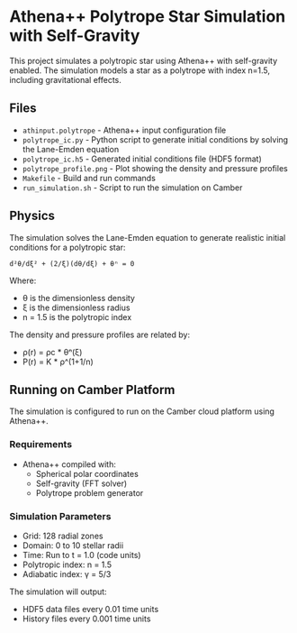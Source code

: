 # Athena++ Polytrope Star Simulation with Self-Gravity

This project simulates a polytropic star using Athena++ with self-gravity enabled. The simulation models a star as a polytrope with index n=1.5, including gravitational effects.

## Files

- `athinput.polytrope` - Athena++ input configuration file
- `polytrope_ic.py` - Python script to generate initial conditions by solving the Lane-Emden equation
- `polytrope_ic.h5` - Generated initial conditions file (HDF5 format)
- `polytrope_profile.png` - Plot showing the density and pressure profiles
- `Makefile` - Build and run commands
- `run_simulation.sh` - Script to run the simulation on Camber

## Physics

The simulation solves the Lane-Emden equation to generate realistic initial conditions for a polytropic star:

```
d²θ/dξ² + (2/ξ)(dθ/dξ) + θⁿ = 0
```

Where:
- θ is the dimensionless density
- ξ is the dimensionless radius
- n = 1.5 is the polytropic index

The density and pressure profiles are related by:
- ρ(r) = ρc * θⁿ(ξ)
- P(r) = K * ρ^(1+1/n)

## Running on Camber Platform

The simulation is configured to run on the Camber cloud platform using Athena++.

### Requirements
- Athena++ compiled with:
  - Spherical polar coordinates
  - Self-gravity (FFT solver)
  - Polytrope problem generator

### Simulation Parameters
- Grid: 128 radial zones
- Domain: 0 to 10 stellar radii
- Time: Run to t = 1.0 (code units)
- Polytropic index: n = 1.5
- Adiabatic index: γ = 5/3

The simulation will output:
- HDF5 data files every 0.01 time units
- History files every 0.001 time units
